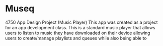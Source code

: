 # Museq
4750 App Design Project (Music Player)
This app was created as a project for an app development class. This is a standard music player that allows users to listen to music they have downloaded on their device allowing users to create/manage playlists and queues while also being able to 
